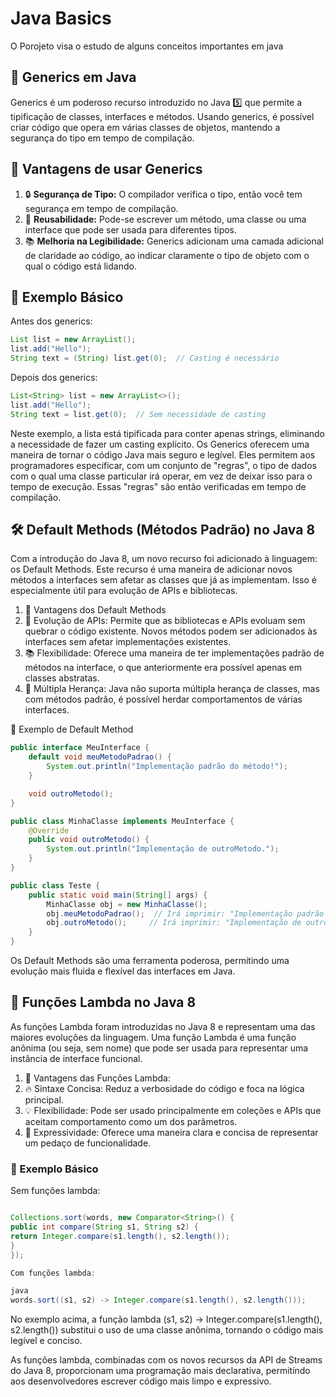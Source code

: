 # Java Basics
  O Porojeto visa o estudo de alguns conceitos importantes em java

## 📖 Generics em Java

Generics é um poderoso recurso introduzido no Java 5️⃣ que permite a tipificação de classes, interfaces e métodos. Usando generics, é possível criar código que opera em várias classes de objetos, mantendo a segurança do tipo em tempo de compilação.

## 🌟 Vantagens de usar Generics

1. 🔒 **Segurança de Tipo:** O compilador verifica o tipo, então você tem segurança em tempo de compilação.
2. 🔄 **Reusabilidade:** Pode-se escrever um método, uma classe ou uma interface que pode ser usada para diferentes tipos.
3. 📚 **Melhoria na Legibilidade:** Generics adicionam uma camada adicional de claridade ao código, ao indicar claramente o tipo de objeto com o qual o código está lidando.

## 📝 Exemplo Básico

Antes dos generics:

```java
List list = new ArrayList();
list.add("Hello");
String text = (String) list.get(0);  // Casting é necessário
```

Depois dos generics:
```java
List<String> list = new ArrayList<>();
list.add("Hello");
String text = list.get(0);  // Sem necessidade de casting
```
Neste exemplo, a lista está tipificada para conter apenas strings, eliminando a necessidade de fazer um casting explícito.
Os Generics oferecem uma maneira de tornar o código Java mais seguro e legível. Eles permitem aos programadores especificar, com um conjunto de "regras", o tipo de dados com o qual uma classe particular irá operar, em vez de deixar isso para o tempo de execução. Essas "regras" são então verificadas em tempo de compilação.

## 🛠 Default Methods (Métodos Padrão) no Java 8
Com a introdução do Java 8, um novo recurso foi adicionado à linguagem: os Default Methods. Este recurso é uma maneira de adicionar novos métodos a interfaces sem afetar as classes que já as implementam. Isso é especialmente útil para evolução de APIs e bibliotecas.

1. 🌟 Vantagens dos Default Methods
2. 🔄 Evolução de APIs: Permite que as bibliotecas e APIs evoluam sem quebrar o código existente. Novos métodos podem ser adicionados às interfaces sem afetar implementações existentes.
3. 📚 Flexibilidade: Oferece uma maneira de ter implementações padrão de métodos na interface, o que anteriormente era possível apenas em classes abstratas.
4. 🚀 Múltipla Herança: Java não suporta múltipla herança de classes, mas com métodos padrão, é possível herdar comportamentos de várias interfaces.

📝 Exemplo de Default Method

```java
public interface MeuInterface {
    default void meuMetodoPadrao() {
        System.out.println("Implementação padrão do método!");
    }

    void outroMetodo();
}

public class MinhaClasse implements MeuInterface {
    @Override
    public void outroMetodo() {
        System.out.println("Implementação de outroMetodo.");
    }
}

public class Teste {
    public static void main(String[] args) {
        MinhaClasse obj = new MinhaClasse();
        obj.meuMetodoPadrao();  // Irá imprimir: "Implementação padrão do método!"
        obj.outroMetodo();     // Irá imprimir: "Implementação de outroMetodo."
    }
}
```
Os Default Methods são uma ferramenta poderosa, permitindo uma evolução mais fluida e flexível das interfaces em Java.


## 🚀 Funções Lambda no Java 8
As funções Lambda foram introduzidas no Java 8 e representam uma das maiores evoluções da linguagem. Uma função Lambda é uma função anônima (ou seja, sem nome) que pode ser usada para representar uma instância de interface funcional.

1. 🌟 Vantagens das Funções Lambda:
2. 🔥 Sintaxe Concisa: Reduz a verbosidade do código e foca na lógica principal.
3. 💡 Flexibilidade: Pode ser usado principalmente em coleções e APIs que aceitam comportamento como um dos parâmetros.
4. 🚀 Expressividade: Oferece uma maneira clara e concisa de representar um pedaço de funcionalidade.


### 📝 Exemplo Básico
Sem funções lambda:

```java

Collections.sort(words, new Comparator<String>() {
public int compare(String s1, String s2) {
return Integer.compare(s1.length(), s2.length());
}
});
```

```java
Com funções lambda:

java
words.sort((s1, s2) -> Integer.compare(s1.length(), s2.length()));
```
No exemplo acima, a função lambda (s1, s2) -> Integer.compare(s1.length(), s2.length()) substitui o uso de uma classe anônima, tornando o código mais legível e conciso.

As funções lambda, combinadas com os novos recursos da API de Streams do Java 8, proporcionam uma programação mais declarativa, permitindo aos desenvolvedores escrever código mais limpo e expressivo.